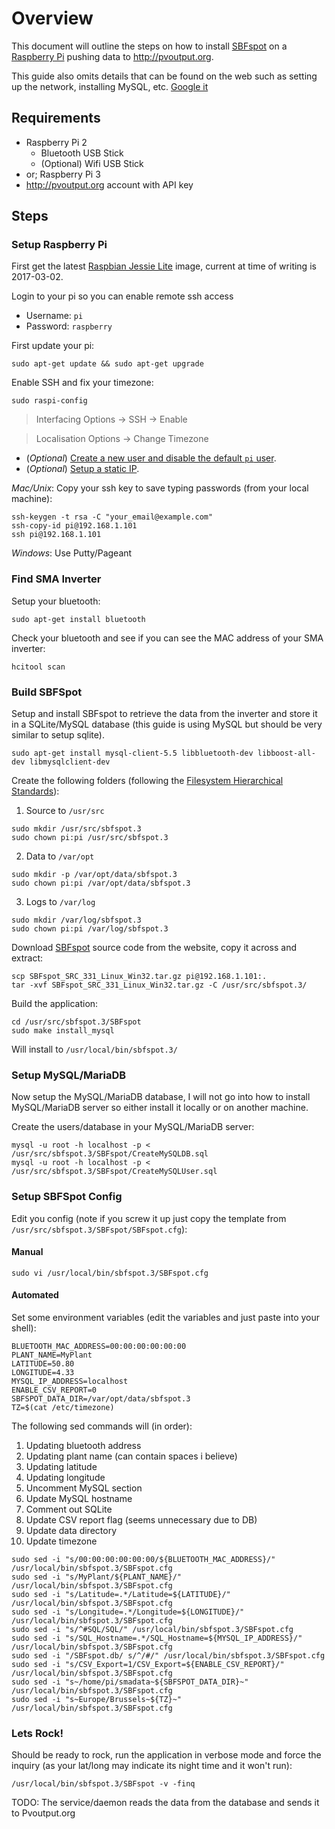 # Overview

This document will outline the steps on how to install [SBFspot](https://sbfspot.codeplex.com/) on a [Raspberry Pi](http://www.raspberrypi.org/) pushing data to <http://pvoutput.org>.

This guide also omits details that can be found on the web such as setting up the network, installing MySQL, etc. [Google it](http://lmgtfy.com)

## Requirements

 * Raspberry Pi 2
   * Bluetooth USB Stick
   * (Optional) Wifi USB Stick
 * or; Raspberry Pi 3
 * http://pvoutput.org account with API key

## Steps

### Setup Raspberry Pi

First get the latest [Raspbian Jessie Lite](https://www.raspberrypi.org/downloads/raspbian/) image, current at time of writing is 2017-03-02.

Login to your pi so you can enable remote ssh access

 * Username: `pi`
 * Password: `raspberry`

First update your pi:

`sudo apt-get update && sudo apt-get upgrade`

Enable SSH and fix your timezone:

`sudo raspi-config`

> Interfacing Options -> SSH -> Enable

> Localisation Options -> Change Timezone

 * (_Optional_) [Create a new user and disable the default `pi` user](https://www.raspberrypi.org/documentation/linux/usage/users.md).
 * (_Optional_) [Setup a static IP](https://www.modmypi.com/blog/how-to-give-your-raspberry-pi-a-static-ip-address-update).

*_Mac/Unix_*: Copy your ssh key to save typing passwords (from your local machine):

```shell
ssh-keygen -t rsa -C "your_email@example.com"
ssh-copy-id pi@192.168.1.101
ssh pi@192.168.1.101
```

*_Windows_*: Use Putty/Pageant

### Find SMA Inverter

Setup your bluetooth:

`sudo apt-get install bluetooth`

Check your bluetooth and see if you can see the MAC address of your SMA inverter:

`hcitool scan`

### Build SBFSpot

Setup and install SBFspot to retrieve the data from the inverter and store it in a SQLite/MySQL database (this guide is using MySQL but should be very similar to setup sqlite).

`sudo apt-get install mysql-client-5.5 libbluetooth-dev libboost-all-dev libmysqlclient-dev`

Create the following folders (following the [Filesystem Hierarchical Standards](http://www.pathname.com/fhs/)):

1. Source to `/usr/src`
```shell
sudo mkdir /usr/src/sbfspot.3
sudo chown pi:pi /usr/src/sbfspot.3
```
2. Data to `/var/opt`
```shell
sudo mkdir -p /var/opt/data/sbfspot.3
sudo chown pi:pi /var/opt/data/sbfspot.3
```
3. Logs to `/var/log`
```shell
sudo mkdir /var/log/sbfspot.3
sudo chown pi:pi /var/log/sbfspot.3
```

Download [SBFspot](https://sbfspot.codeplex.com/) source code from the website, copy it across and extract:

```shell
scp SBFspot_SRC_331_Linux_Win32.tar.gz pi@192.168.1.101:.
tar -xvf SBFspot_SRC_331_Linux_Win32.tar.gz -C /usr/src/sbfspot.3/
```

Build the application:

```shell
cd /usr/src/sbfspot.3/SBFspot
sudo make install_mysql
```

Will install to `/usr/local/bin/sbfspot.3/`

### Setup MySQL/MariaDB

Now setup the MySQL/MariaDB database, I will not go into how to install MySQL/MariaDB server so either install it locally or on another machine.

Create the users/database in your MySQL/MariaDB server:

```shell
mysql -u root -h localhost -p < /usr/src/sbfspot.3/SBFspot/CreateMySQLDB.sql
mysql -u root -h localhost -p < /usr/src/sbfspot.3/SBFspot/CreateMySQLUser.sql
```

### Setup SBFSpot Config

Edit you config (note if you screw it up just copy the template from `/usr/src/sbfspot.3/SBFspot/SBFspot.cfg`):

#### Manual

`sudo vi /usr/local/bin/sbfspot.3/SBFspot.cfg`

#### Automated

Set some environment variables (edit the variables and just paste into your shell):

```shell
BLUETOOTH_MAC_ADDRESS=00:00:00:00:00:00
PLANT_NAME=MyPlant
LATITUDE=50.80
LONGITUDE=4.33
MYSQL_IP_ADDRESS=localhost
ENABLE_CSV_REPORT=0
SBFSPOT_DATA_DIR=/var/opt/data/sbfspot.3
TZ=$(cat /etc/timezone)
```

The following sed commands will (in order):
 1. Updating bluetooth address
 2. Updating plant name (can contain spaces i believe)
 3. Updating latitude
 4. Updating longitude
 5. Uncomment MySQL section
 6. Update MySQL hostname
 7. Comment out SQLite
 8. Update CSV report flag (seems unnecessary due to DB)
 9. Update data directory
 10. Update timezone

```shell
sudo sed -i "s/00:00:00:00:00:00/${BLUETOOTH_MAC_ADDRESS}/" /usr/local/bin/sbfspot.3/SBFspot.cfg
sudo sed -i "s/MyPlant/${PLANT_NAME}/" /usr/local/bin/sbfspot.3/SBFspot.cfg
sudo sed -i "s/Latitude=.*/Latitude=${LATITUDE}/" /usr/local/bin/sbfspot.3/SBFspot.cfg
sudo sed -i "s/Longitude=.*/Longitude=${LONGITUDE}/" /usr/local/bin/sbfspot.3/SBFspot.cfg
sudo sed -i "s/^#SQL/SQL/" /usr/local/bin/sbfspot.3/SBFspot.cfg
sudo sed -i "s/SQL_Hostname=.*/SQL_Hostname=${MYSQL_IP_ADDRESS}/" /usr/local/bin/sbfspot.3/SBFspot.cfg
sudo sed -i "/SBFspot.db/ s/^/#/" /usr/local/bin/sbfspot.3/SBFspot.cfg
sudo sed -i "s/CSV_Export=1/CSV_Export=${ENABLE_CSV_REPORT}/" /usr/local/bin/sbfspot.3/SBFspot.cfg
sudo sed -i "s~/home/pi/smadata~${SBFSPOT_DATA_DIR}~" /usr/local/bin/sbfspot.3/SBFspot.cfg
sudo sed -i "s~Europe/Brussels~${TZ}~" /usr/local/bin/sbfspot.3/SBFspot.cfg
```

### Lets Rock!

Should be ready to rock, run the application in verbose mode and force the inquiry (as your lat/long may indicate its night time and it won't run):

`/usr/local/bin/sbfspot.3/SBFspot -v -finq`

TODO:  The service/daemon reads the data from the database and sends it to Pvoutput.org

